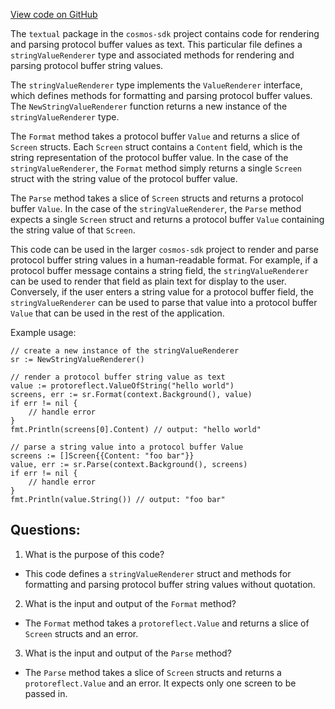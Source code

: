 [View code on GitHub](https://github.com/cosmos/cosmos-sdk/blob/main/x/tx/signing/textual/string.go)

The `textual` package in the `cosmos-sdk` project contains code for rendering and parsing protocol buffer values as text. This particular file defines a `stringValueRenderer` type and associated methods for rendering and parsing protocol buffer string values.

The `stringValueRenderer` type implements the `ValueRenderer` interface, which defines methods for formatting and parsing protocol buffer values. The `NewStringValueRenderer` function returns a new instance of the `stringValueRenderer` type.

The `Format` method takes a protocol buffer `Value` and returns a slice of `Screen` structs. Each `Screen` struct contains a `Content` field, which is the string representation of the protocol buffer value. In the case of the `stringValueRenderer`, the `Format` method simply returns a single `Screen` struct with the string value of the protocol buffer value.

The `Parse` method takes a slice of `Screen` structs and returns a protocol buffer `Value`. In the case of the `stringValueRenderer`, the `Parse` method expects a single `Screen` struct and returns a protocol buffer `Value` containing the string value of that `Screen`.

This code can be used in the larger `cosmos-sdk` project to render and parse protocol buffer string values in a human-readable format. For example, if a protocol buffer message contains a string field, the `stringValueRenderer` can be used to render that field as plain text for display to the user. Conversely, if the user enters a string value for a protocol buffer field, the `stringValueRenderer` can be used to parse that value into a protocol buffer `Value` that can be used in the rest of the application.

Example usage:

```
// create a new instance of the stringValueRenderer
sr := NewStringValueRenderer()

// render a protocol buffer string value as text
value := protoreflect.ValueOfString("hello world")
screens, err := sr.Format(context.Background(), value)
if err != nil {
    // handle error
}
fmt.Println(screens[0].Content) // output: "hello world"

// parse a string value into a protocol buffer Value
screens := []Screen{{Content: "foo bar"}}
value, err := sr.Parse(context.Background(), screens)
if err != nil {
    // handle error
}
fmt.Println(value.String()) // output: "foo bar"
```
## Questions: 
 1. What is the purpose of this code?
- This code defines a `stringValueRenderer` struct and methods for formatting and parsing protocol buffer string values without quotation.

2. What is the input and output of the `Format` method?
- The `Format` method takes a `protoreflect.Value` and returns a slice of `Screen` structs and an error.

3. What is the input and output of the `Parse` method?
- The `Parse` method takes a slice of `Screen` structs and returns a `protoreflect.Value` and an error. It expects only one screen to be passed in.